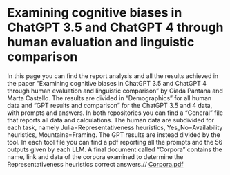 # Examining cognitive biases in ChatGPT 3.5 and ChatGPT 4 through human evaluation and linguistic comparison
In this page you can find the report analysis and all the results achieved in the paper "Examining cognitive biases in ChatGPT 3.5 and ChatGPT 4 through human evaluation and linguistic comparison” by Giada Pantana and Marta Castello. 
The results are divided in “Demographics” for all human data and “GPT results and comparison” for the ChatGPT 3.5 and 4 data, with prompts and answers. In both repositories you can find a “General” file that reports all data and calculations. The human data are subdivided for each task, namely Julia=Representativeness heuristics, Yes_No=Availability heuristics, Mountains=Framing. The GPT results are instead divided by the tool. In each tool file you can find a pdf reporting all the prompts and the 56 outputs given by each LLM. 
A final document called “Corpora” contains the name, link and data of the corpora examined to determine the Representativeness heuristics correct answers.//
[Corpora.pdf](https://github.com/CreativeWords/Cognitive_Bias_GPT/files/15235953/corpora.pdf)

